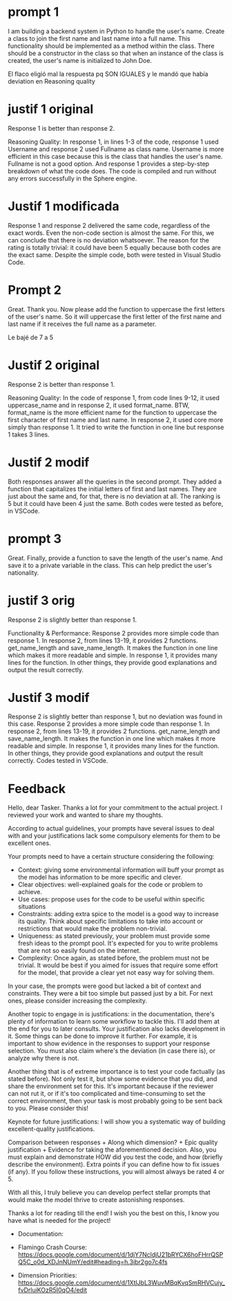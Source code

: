 # prompt 1

I am building a backend system in Python to handle the user's name. Create a class to join the first name and last name into a full name. This functionality should be implemented as a method within the class. There should be a constructor in the class so that when an instance of the class is created, the user's name is initialized to John Doe.


El flaco eligió mal la respuesta pq SON IGUALES y le mandó que había deviation en Reasoning quality

# justif 1 original

Response 1 is better than response 2.

Reasoning Quality: In response 1, in lines 1-3 of the code, response 1 used Username and response 2 used Fullname as class name. Username is more efficient in this case because this is the class that handles the user's name. Fullname is not a good option.
And response 1 provides a step-by-step breakdown of what the code does. The code is compiled and run without any errors successfully in the Sphere engine.

# Justif 1 modificada

Response 1 and response 2 delivered the same code, regardless of the exact words. Even the non-code section is almost the same. For this, we can conclude that there is no deviation whatsoever.
The reason for the rating is totally trivial: it could have been 5 equally because both codes are the exact same.
Despite the simple code, both were tested in Visual Studio Code.


# Prompt 2

Great. Thank you. Now please add the function to uppercase the first letters of the user's name. So it will uppercase the first letter of the first name and last name if it receives the full name as a parameter.

Le bajé de 7 a 5

# Justif 2 original

Response 2 is better than response 1.

Reasoning Quality: In the code of response 1, from code lines 9-12, it used uppercase_name and in response 2, it used format_name. BTW, format_name is the more efficient name for the function to uppercase the first character of first name and last name. In response 2, it used core more simply than response 1. It tried to write the function in one line but response 1 takes 3 lines.

# Justif 2 modif

Both responses answer all the queries in the second prompt. They added a function that capitalizes the initial letters of first and last names. They are just about the same and, for that, there is no deviation at all. The ranking is 5 but it could have been 4 just the same.
Both codes were tested as before, in VSCode.


# prompt 3

Great. Finally, provide a function to save the length of the user's name. And save it to a private variable in the class. This can help predict the user's nationality.

# justif 3 orig

Response 2 is slightly better than response 1.

Functionality & Performance: Response 2 provides more simple code than response 1. In response 2, from lines 13-19, it provides 2 functions. get_name_length and save_name_length. It makes the function in one line which makes it more readable and simple. In response 1, it provides many lines for the function. In other things, they provide good explanations and output the result correctly.

# Justif 3 modif

Response 2 is slightly better than response 1, but no deviation was found in this case.
Response 2 provides a more simple code than response 1. In response 2, from lines 13-19, it provides 2 functions. get_name_length and save_name_length. It makes the function in one line which makes it more readable and simple. In response 1, it provides many lines for the function. In other things, they provide good explanations and output the result correctly.
Codes tested in VSCode.


# Feedback

Hello, dear Tasker. Thanks a lot for your commitment to the actual project.
I reviewed your work and wanted to share my thoughts.

According to actual guidelines, your prompts have several issues to deal with and your justifications lack some compulsory elements for them to be excellent ones.

Your prompts need to have a certain structure considering the following:
- Context: giving some environmental information will buff your prompt as the model has information to be more specific and clever.
- Clear objectives: well-explained goals for the code or problem to achieve.
- Use cases: propose uses for the code to be useful within specific situations
- Constraints: adding extra spice to the model is a good way to increase its quality. Think about specific limitations to take into account or restrictions that would make the problem non-trivial.
- Uniqueness: as stated previously, your problem must provide some fresh ideas to the prompt pool. It's expected for you to write problems that are not so easily found on the internet.
- Complexity: Once again, as stated before, the problem must not be trivial. It would be best if you aimed for issues that require some effort for the model, that provide a clear yet not easy way for solving them.

In your case, the prompts were good but lacked a bit of context and constraints. They were a bit too simple but passed just by a bit. For next ones, please consider increasing the complexity.

Another topic to engage in is justifications: in the documentation, there's plenty of information to learn some workflow to tackle this. I'll add them at the end for you to later consults.
Your justification also lacks development in it. Some things can be done to improve it further. For example, it is important to show evidence in the responses to support your response selection. You must also claim where's the deviation (in case there is), or analyze why there is not.

Another thing that is of extreme importance is to test your code factually (as stated before). Not only test it, but show some evidence that you did, and share the environment set for this. It's important because if the reviewer can not rut it, or if it's too complicated and time-consuming to set the correct environment, then your task is most probably going to be sent back to you. Please consider this!

Keynote for future justifications: I will show you a systematic way of building excellent-quality justifications.

Comparison between responses + Along which dimension? + Epic quality justification + Evidence for taking the aforementioned decision.
Also, you must explain and demonstrate HOW did you test the code, and how (briefly describe the environment). Extra points if you can define how to fix issues (if any).
If you follow these instructions, you will almost always be rated 4 or 5.


With all this, I truly believe you can develop perfect stellar prompts that would make the model thrive to create astonishing responses.

Thanks a lot for reading till the end! I wish you the best on this, I know you have what is needed for the project!

* Documentation:

* Flamingo Crash Course:
https://docs.google.com/document/d/1djY7NcldjU21bRYCX6hoFHrrQSPQ5C_o0d_XDJnNUmY/edit#heading=h.3ibr2go7c4fs

* Dimension Priorities:
https://docs.google.com/document/d/1XtlJbL3WuvMBqKvqSmRHVCujy_fvDrluiKOzR5I0qO4/edit